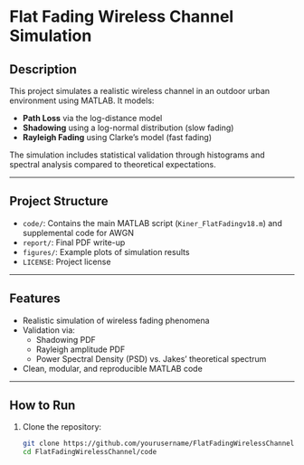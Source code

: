 # Flat Fading Wireless Channel Simulation

## Description
This project simulates a realistic wireless channel in an outdoor urban environment using MATLAB. It models:

- **Path Loss** via the log-distance model
- **Shadowing** using a log-normal distribution (slow fading)
- **Rayleigh Fading** using Clarke’s model (fast fading)

The simulation includes statistical validation through histograms and spectral analysis compared to theoretical expectations.

---

## Project Structure

- `code/`: Contains the main MATLAB script (`Kiner_FlatFadingv18.m`) and supplemental code for AWGN
- `report/`: Final PDF write-up
- `figures/`: Example plots of simulation results
- `LICENSE`: Project license

---

## Features

- Realistic simulation of wireless fading phenomena
- Validation via:
  - Shadowing PDF
  - Rayleigh amplitude PDF
  - Power Spectral Density (PSD) vs. Jakes’ theoretical spectrum
- Clean, modular, and reproducible MATLAB code

---

## How to Run

1. Clone the repository:
   ```bash
   git clone https://github.com/yourusername/FlatFadingWirelessChannel.git
   cd FlatFadingWirelessChannel/code
